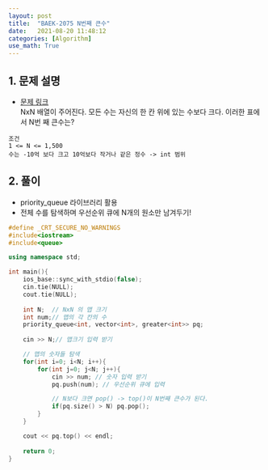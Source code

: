 ```yaml
---
layout: post
title:  "BAEK-2075 N번째 큰수"
date:   2021-08-20 11:48:12
categories: [Algorithm]
use_math: True
---
```


## 1. 문제 설명
* [문제 링크](https://www.acmicpc.net/problem/2075)  
NxN 배열이 주어진다. 모든 수는 자신의 한 칸 위에 있는 수보다 크다.
이러한 표에서 N번 째 큰수는?  

```
조건
1 <= N <= 1,500
수는 -10억 보다 크고 10억보다 작거나 같은 정수 -> int 범위
```

## 2. 풀이
* priority_queue 라이브러리 활용
* 전체 수를 탐색하며 우선순위 큐에 N개의 원소만 남겨두기!

```c++
#define _CRT_SECURE_NO_WARNINGS
#include<iostream>
#include<queue>

using namespace std;

int main(){
    ios_base::sync_with_stdio(false);
	cin.tie(NULL);
	cout.tie(NULL);
    
    int N;	// NxN 의 맵 크기
    int num;// 맵의 각 칸의 수
    priority_queue<int, vector<int>, greater<int>> pq;
    
    cin >> N;// 맵크기 입력 받기

	// 맵의 숫자들 탐색
    for(int i=0; i<N; i++){
        for(int j=0; j<N; j++){
            cin >> num; // 숫자 입력 받기
            pq.push(num); // 우선순위 큐에 입력

			// N보다 크면 pop() -> top()이 N번째 큰수가 된다.
            if(pq.size() > N) pq.pop(); 
        }
    }

    cout << pq.top() << endl;
    
    return 0;
}
```